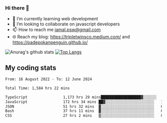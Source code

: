 ### Hi there 👋

<!--
**padepokanpenguin/padepokanpenguin** is a ✨ _special_ ✨ repository because its `README.md` (this file) appears on your GitHub profile.
-->

- 🌱 I’m currently learning  web development
- 👯 I’m looking to collaborate on javascript developers
- 📫 How to reach me jamal.psw@gmail.com
- 🌐 Reach my blog:
   https://tripletwinsco.medium.com/ and
   https://padepokanpenguin.github.io/

![Anurag's github stats](https://github-readme-stats.vercel.app/api?username=padepokanpenguin&count_private=true&disable_animations=false&show_icons=true&theme=default)
[![Top Langs](https://github-readme-stats.vercel.app/api/top-langs/?username=padepokanpenguin&theme=default&layout=compact)](https://github.com/padepokanpenguin)

## My coding stats

<!--START_SECTION:waka-->

```txt
From: 16 August 2022 - To: 12 June 2024

Total Time: 1,584 hrs 22 mins

TypeScript                1,173 hrs 29 mins██████████████████▓░░░░░░   74.07 %
JavaScript                172 hrs 34 mins ██▓░░░░░░░░░░░░░░░░░░░░░░   10.89 %
JSON                      51 hrs 32 mins  ▓░░░░░░░░░░░░░░░░░░░░░░░░   03.25 %
Bash                      37 hrs 11 mins  ▓░░░░░░░░░░░░░░░░░░░░░░░░   02.35 %
CSS                       27 hrs 2 mins   ▒░░░░░░░░░░░░░░░░░░░░░░░░   01.71 %
```

<!--END_SECTION:waka-->


